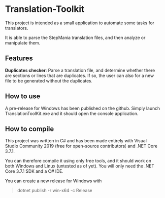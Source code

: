 # Translation-Toolkit

This project is intended as a small application to automate some tasks for translators.

It is able to parse the StepMania translation files, and then analyze or manipulate them.

## Features ##

**Duplicates checker**: Parse a translation file, and determine whether there are sections or lines that are duplicates. If so, the user can also for a new file to be generated without the duplicates.

## How to use ##

A pre-release for Windows has been published on the github. Simply launch TranslationToolKit.exe and it should open the console application.

## How to compile ##

This project was written in C# and has been made entirely with Visual Studio Community 2019 (free for open-source contributors) and .NET Core 3.7.1. 

You can therefore compile it using only free tools, and it should work on both Windows and Linux (untested as of yet). You will only need the .NET Core 3.7.1 SDK and a C# IDE.

You can create a new release for Windows with

> dotnet publish -r win-x64 -c Release

